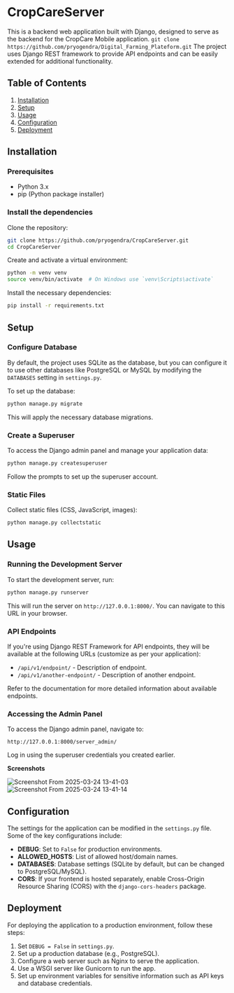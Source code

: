 # CropCareServer

This is a backend web application built with Django, designed to serve as the backend for the CropCare Mobile application.
``
  git clone https://github.com/pryogendra/Digital_Farming_Plateform.git
``
The project uses Django REST framework to provide API endpoints and can be easily extended for additional functionality.

## Table of Contents

1. [Installation](#installation)
2. [Setup](#setup)
3. [Usage](#usage)
4. [Configuration](#configuration)
5. [Deployment](#deployment)

## Installation

### Prerequisites
- Python 3.x
- pip (Python package installer)

### Install the dependencies

Clone the repository:

```bash
git clone https://github.com/pryogendra/CropCareServer.git
cd CropCareServer
```

Create and activate a virtual environment:

```bash
python -m venv venv
source venv/bin/activate  # On Windows use `venv\Scripts\activate`
```

Install the necessary dependencies:

```bash
pip install -r requirements.txt
```

## Setup

### Configure Database

By default, the project uses SQLite as the database, but you can configure it to use other databases like PostgreSQL or MySQL by modifying the `DATABASES` setting in `settings.py`.

To set up the database:

```bash
python manage.py migrate
```

This will apply the necessary database migrations.

### Create a Superuser

To access the Django admin panel and manage your application data:

```bash
python manage.py createsuperuser
```

Follow the prompts to set up the superuser account.

### Static Files

Collect static files (CSS, JavaScript, images):

```bash
python manage.py collectstatic
```

## Usage

### Running the Development Server

To start the development server, run:

```bash
python manage.py runserver
```

This will run the server on `http://127.0.0.1:8000/`. You can navigate to this URL in your browser.

### API Endpoints

If you're using Django REST Framework for API endpoints, they will be available at the following URLs (customize as per your application):

- `/api/v1/endpoint/` - Description of endpoint.
- `/api/v1/another-endpoint/` - Description of another endpoint.

Refer to the documentation for more detailed information about available endpoints.

### Accessing the Admin Panel

To access the Django admin panel, navigate to:

```
http://127.0.0.1:8000/server_admin/
```

Log in using the superuser credentials you created earlier.

**Screenshots**

![Screenshot From 2025-03-24 13-41-03](https://github.com/user-attachments/assets/a105df1f-9717-4fbe-9b3f-2a3c4b569cf5)
![Screenshot From 2025-03-24 13-41-14](https://github.com/user-attachments/assets/ea45c87d-27e0-4759-ac49-01076ebcb7ab)


## Configuration

The settings for the application can be modified in the `settings.py` file. Some of the key configurations include:

- **DEBUG**: Set to `False` for production environments.
- **ALLOWED_HOSTS**: List of allowed host/domain names.
- **DATABASES**: Database settings (SQLite by default, but can be changed to PostgreSQL/MySQL).
- **CORS**: If your frontend is hosted separately, enable Cross-Origin Resource Sharing (CORS) with the `django-cors-headers` package.

## Deployment

For deploying the application to a production environment, follow these steps:

1. Set `DEBUG = False` in `settings.py`.
2. Set up a production database (e.g., PostgreSQL).
3. Configure a web server such as Nginx to serve the application.
4. Use a WSGI server like Gunicorn to run the app.
5. Set up environment variables for sensitive information such as API keys and database credentials.
